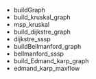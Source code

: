 - buildGraph
- build_kruskal_graph
- msp_kruskal
- build_dijkstre_graph
- dijkstre_sssp
- buildBellmanford_graph
- bellmanford_sssp
- build_Edmand_karp_graph
- edmand_karp_maxflow
